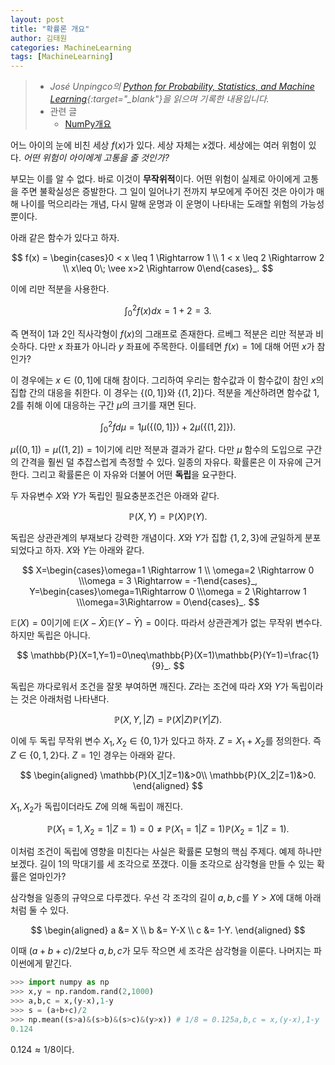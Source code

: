 ```yaml
---
layout: post
title: "확률론 개요"
author: 김태원
categories: MachineLearning
tags: [MachineLearning]
---
```


> - *José Unpingco의 [Python for Probability, Statistics, and Machine Learning](https://library.samdu.uz/files/7cbb6fdd660fb2c0f0580bfd6ed73040_Python%20for%20Probability,%20Statistics,%20and%20Machine%20Learning.pdf){:target="_blank"}을 읽으며 기록한 내용입니다.*
> - 관련 글 
>   - [NumPy개요](https://pangmoo-ktw.github.io/pangmoo-KTW/pythonML01)

어느 아이의 눈에 비친 세상 $f(x)$가 있다.
세상 자체는 $x$겠다. 
세상에는 여러 위험이 있다.
*어떤 위험이 아이에게 고통을 줄 것인가?*

부모는 이를 알 수 없다.
바로 이것이 **무작위적**이다.
어떤 위험이 실제로 아이에게 고통을 주면 불확실성은 증발한다. 
그 일이 일어나기 전까지 부모에게 주어진 것은 아이가 매해 나이를 먹으리라는 개념, 다시 말해 운명과 이 운명이 나타내는 도래할 위험의 가능성 뿐이다.

아래 같은 함수가 있다고 하자.

$$
f(x) = \begin{cases}0 < x \leq 1 \Rightarrow 1 \\
       1 < x \leq 2 \Rightarrow 2 \\
       x\leq 0\; \vee x>2 \Rightarrow 0\end{cases}_.
$$

이에 리만 적분을 사용한다.

$$
\int^2_0f(x)dx=1+2=3.
$$

즉 면적이 $1$과 $2$인 직사각형이 $f(x)$의 그래프로 존재한다.
르베그 적분은 리만 적분과 비슷하다.
다만 $x$ 좌표가 아니라 $y$ 좌표에 주목한다. 
이를테면 $f(x)=1$에 대해 어떤 $x$가 참인가?

이 경우에는 $x\in(0,1]$에 대해 참이다. 
그리하여 우리는 함수값과 이 함수값이 참인 $x$의 집합 간의 대응을 취한다.
이 경우는 $\lbrace(0,1]\rbrace$와 $\lbrace(1,2]\rbrace$다. 
적분을 계산하려면 함수값 $1,2$를 취해 이에 대응하는 구간 $\mu$의 크기를 재면 된다. 

$$
\int^2_0fd\mu=1\mu(\lbrace(0,1]\rbrace) + 2\mu(\lbrace(1,2]\rbrace).
$$

$\mu((0,1])=\mu((1,2])=1$이기에 리만 적분과 결과가 같다. 
다만 $\mu$ 함수의 도입으로 구간의 간격을 훨씬 덜 추잡스럽게 측정할 수 있다. 
일종의 자유다.
확률론은 이 자유에 근거한다.
그리고 확률론은 이 자유와 더불어 어떤 **독립**을 요구한다. 

두 자유변수 $X$와 $Y$가 독립인 필요충분조건은 아래와 같다.

$$
\mathbb{P}(X,Y)=\mathbb{P}(X)\mathbb{P}(Y).
$$

독립은 상관관계의 부재보다 강력한 개념이다. 
$X$와 $Y$가 집합 $\{1,2,3\}$에 균일하게 분포되었다고 하자.
$X$와 $Y$는 아래와 같다.

$$
X=\begin{cases}\omega=1 \Rightarrow 1 \\ \omega=2 \Rightarrow 0 \\\omega = 3 \Rightarrow = -1\end{cases}_,
Y=\begin{cases}\omega=1\Rightarrow 0 \\\omega = 2 \Rightarrow 1 \\\omega=3\Rightarrow = 0\end{cases}_.
$$

$\mathbb{E}(X)=0$이기에 $\mathbb{E}(X-\bar{X})\mathbb{E}(Y-\bar{Y})=0$이다.
따라서 상관관계가 없는 무작위 변수다. 
하지만 독립은 아니다.

$$
\mathbb{P}(X=1,Y=1)=0\neq\mathbb{P}(X=1)\mathbb{P}(Y=1)=\frac{1}{9}_.
$$

독립은 까다로워서 조건을 잘못 부여하면 깨진다. 
$Z$라는 조건에 따라 $X$와 $Y$가 독립이라는 것은 아래처럼 나타낸다.

$$
\mathbb{P}(X,Y,|Z)=\mathbb{P}(X|Z)\mathbb{P}(Y|Z).
$$

이에 두 독립 무작위 변수 $X_1,X_2\in\{0,1\}$가 있다고 하자.
$Z=X_1+X_2$를 정의한다. 
즉 $Z\in\{0,1,2\}$다. 
$Z=1$인 경우는 아래와 같다.

$$
\begin{aligned}
\mathbb{P}(X_1|Z=1)&>0\\
        \mathbb{P}(X_2|Z=1)&>0.
\end{aligned}
$$

$X_1,X_2$가 독립이더라도 $Z$에 의해 독립이 깨진다. 

$$
\mathbb{P}(X_1=1,X_2=1|Z=1)=0\neq\mathbb{P}(X_1=1|Z=1)\mathbb{P}(X_2=1|Z=1).
$$

이처럼 조건이 독립에 영향을 미친다는 사실은 확률론 모형의 핵심 주제다. 
예제 하나만 보겠다.
길이 $1$의 막대기를 세 조각으로 쪼갰다. 
이들 조각으로 삼각형을 만들 수 있는 확률은 얼마인가?

삼각형을 일종의 규약으로 다루겠다. 
우선 각 조각의 길이 $a,b,c$를 $Y>X$에 대해 아래처럼 둘 수 있다.

$$
\begin{aligned}
a &= X \\
     b &= Y-X \\
     c &= 1-Y.
\end{aligned}
$$

이때 $(a+b+c)/2$보다 $a,b,c$가 모두 작으면 세 조각은 삼각형을 이룬다. 
나머지는 파이썬에게 맡긴다.

```python
>>> import numpy as np
>>> x,y = np.random.rand(2,1000)
>>> a,b,c = x,(y-x),1-y 
>>> s = (a+b+c)/2 
>>> np.mean((s>a)&(s>b)&(s>c)&(y>x)) # 1/8 = 0.125a,b,c = x,(y-x),1-y
0.124 
```

$0.124\approx1/8$이다. 
